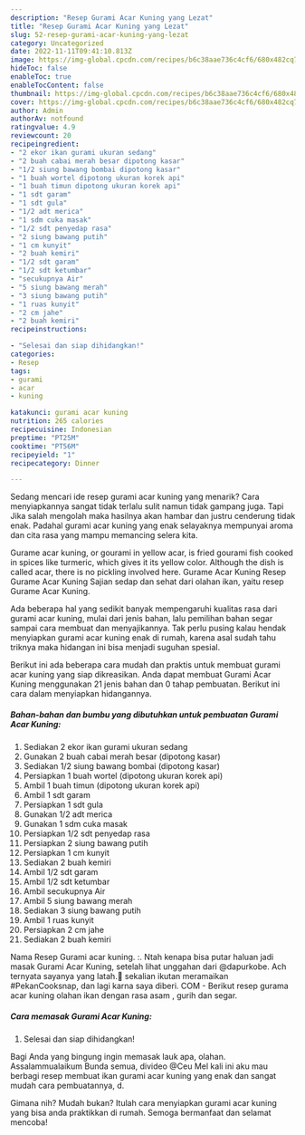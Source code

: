```yaml
---
description: "Resep Gurami Acar Kuning yang Lezat"
title: "Resep Gurami Acar Kuning yang Lezat"
slug: 52-resep-gurami-acar-kuning-yang-lezat
category: Uncategorized
date: 2022-11-11T09:41:10.813Z
image: https://img-global.cpcdn.com/recipes/b6c38aae736c4cf6/680x482cq70/gurami-acar-kuning-foto-resep-utama.jpg
hideToc: false
enableToc: true
enableTocContent: false
thumbnail: https://img-global.cpcdn.com/recipes/b6c38aae736c4cf6/680x482cq70/gurami-acar-kuning-foto-resep-utama.jpg
cover: https://img-global.cpcdn.com/recipes/b6c38aae736c4cf6/680x482cq70/gurami-acar-kuning-foto-resep-utama.jpg
author: Admin
authorAv: notfound
ratingvalue: 4.9
reviewcount: 20
recipeingredient:
- "2 ekor ikan gurami ukuran sedang"
- "2 buah cabai merah besar dipotong kasar"
- "1/2 siung bawang bombai dipotong kasar"
- "1 buah wortel dipotong ukuran korek api"
- "1 buah timun dipotong ukuran korek api"
- "1 sdt garam"
- "1 sdt gula"
- "1/2 adt merica"
- "1 sdm cuka masak"
- "1/2 sdt penyedap rasa"
- "2 siung bawang putih"
- "1 cm kunyit"
- "2 buah kemiri"
- "1/2 sdt garam"
- "1/2 sdt ketumbar"
- "secukupnya Air"
- "5 siung bawang merah"
- "3 siung bawang putih"
- "1 ruas kunyit"
- "2 cm jahe"
- "2 buah kemiri"
recipeinstructions:

- "Selesai dan siap dihidangkan!"
categories:
- Resep
tags:
- gurami
- acar
- kuning

katakunci: gurami acar kuning 
nutrition: 265 calories
recipecuisine: Indonesian
preptime: "PT25M"
cooktime: "PT56M"
recipeyield: "1"
recipecategory: Dinner

---
```



Sedang mencari ide resep gurami acar kuning yang menarik? Cara menyiapkannya sangat tidak terlalu sulit namun tidak gampang juga. Tapi Jika salah mengolah maka hasilnya akan hambar dan justru cenderung tidak enak. Padahal gurami acar kuning yang enak selayaknya mempunyai aroma dan cita rasa yang mampu memancing selera kita.


Gurame acar kuning, or gourami in yellow acar, is fried gourami fish cooked in spices like turmeric, which gives it its yellow color. Although the dish is called acar, there is no pickling involved here. Gurame Acar Kuning Resep Gurame Acar Kuning Sajian sedap dan sehat dari olahan ikan, yaitu resep Gurame Acar Kuning.

Ada beberapa hal yang sedikit banyak mempengaruhi kualitas rasa dari gurami acar kuning, mulai dari jenis bahan, lalu pemilihan bahan segar sampai cara membuat dan menyajikannya. Tak perlu pusing kalau hendak menyiapkan gurami acar kuning enak di rumah, karena asal sudah tahu triknya maka hidangan ini bisa menjadi suguhan spesial.


Berikut ini ada beberapa cara mudah dan praktis untuk membuat gurami acar kuning yang siap dikreasikan. Anda dapat membuat Gurami Acar Kuning menggunakan 21 jenis bahan dan 0 tahap pembuatan. Berikut ini cara dalam menyiapkan hidangannya.

<!--inarticleads1-->

##### Bahan-bahan dan bumbu yang dibutuhkan untuk pembuatan Gurami Acar Kuning:

1. Sediakan 2 ekor ikan gurami ukuran sedang
1. Gunakan 2 buah cabai merah besar (dipotong kasar)
1. Sediakan 1/2 siung bawang bombai (dipotong kasar)
1. Persiapkan 1 buah wortel (dipotong ukuran korek api)
1. Ambil 1 buah timun (dipotong ukuran korek api)
1. Ambil 1 sdt garam
1. Persiapkan 1 sdt gula
1. Gunakan 1/2 adt merica
1. Gunakan 1 sdm cuka masak
1. Persiapkan 1/2 sdt penyedap rasa
1. Persiapkan 2 siung bawang putih
1. Persiapkan 1 cm kunyit
1. Sediakan 2 buah kemiri
1. Ambil 1/2 sdt garam
1. Ambil 1/2 sdt ketumbar
1. Ambil secukupnya Air
1. Ambil 5 siung bawang merah
1. Sediakan 3 siung bawang putih
1. Ambil 1 ruas kunyit
1. Persiapkan 2 cm jahe
1. Sediakan 2 buah kemiri


Nama Resep Gurami acar kuning. :. Ntah kenapa bisa putar haluan jadi masak Gurami Acar Kuning, setelah lihat unggahan dari @dapurkobe. Ach ternyata sayanya yang latah.🤭 sekalian ikutan meramaikan #PekanCooksnap, dan lagi karna saya diberi. COM - Berikut resep gurama acar kuning olahan ikan dengan rasa asam , gurih dan segar. 

<!--inarticleads2-->

##### Cara memasak Gurami Acar Kuning:


1. Selesai dan siap dihidangkan!

Bagi Anda yang bingung ingin memasak lauk apa, olahan. Assalammualaikum Bunda semua, divideo @Ceu Mel kali ini aku mau berbagi resep membuat ikan gurami acar kuning yang enak dan sangat mudah cara pembuatannya, d. 

Gimana nih? Mudah bukan? Itulah cara menyiapkan gurami acar kuning yang bisa anda praktikkan di rumah. Semoga bermanfaat dan selamat mencoba!
